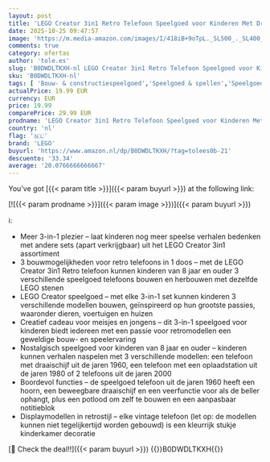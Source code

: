```yaml
---
layout: post
title: 'LEGO Creator 3in1 Retro Telefoon Speelgoed voor Kinderen Met Draaischijf – Verandert In Jaren 80 Model Of Twee Mobiele Telefoons Uit 2000 – Creatief Cadeau Voor Meisjes en Jongens Vanaf 8 Jaar – 31174'
date: 2025-10-25 09:47:57
image: 'https://m.media-amazon.com/images/I/418iB+9oTpL._SL500_._SL400_.jpg'
comments: true
category: ofertas
author: 'tole.es'
slug: 'B0DWDLTKXH-nl LEGO Creator 3in1 Retro Telefoon Speelgoed voor Kinderen...'
sku: 'B0DWDLTKXH-nl'
tags: [ 'Bouw- & constructiespeelgoed','Speelgoed & spellen','Speelgoedbouwsets','lego','🇳🇱', ]
actualPrice: 19.99 EUR
currency: EUR
price: 19.99
comparePrice: 29.99 EUR
prodname: 'LEGO Creator 3in1 Retro Telefoon Speelgoed voor Kinderen Met Draaischijf – Verandert In Jaren 80 Model Of Twee Mobiele Telefoons Uit 2000 – Creatief Cadeau Voor Meisjes en Jongens Vanaf 8 Jaar – 31174'
country: 'nl'
flag: '🇳🇱'
brand: 'LEGO'
buyurl: 'https://www.amazon.nl/dp/B0DWDLTKXH/?tag=tolees0b-21'
descuento: '33.34'
average: '20.0766666666667'
---
```


You've got [{{< param title >}}]({{< param buyurl >}}) at the following link:

[![{{< param prodname >}}]({{< param image >}})]({{< param buyurl >}})

ℹ️:

- Meer 3-in-1 plezier – laat kinderen nog meer speelse verhalen bedenken met andere sets (apart verkrijgbaar) uit het LEGO Creator 3in1 assortiment
- 3 bouwmogelijkheden voor retro telefoons in 1 doos – met de LEGO Creator 3in1 Retro telefoon kunnen kinderen van 8 jaar en ouder 3 verschillende speelgoed telefoons bouwen en herbouwen met dezelfde LEGO stenen
- LEGO Creator speelgoed – met elke 3-in-1 set kunnen kinderen 3 verschillende modellen bouwen, geïnspireerd op hun grootste passies, waaronder dieren, voertuigen en huizen
- Creatief cadeau voor meisjes en jongens – dit 3-in-1 speelgoed voor kinderen biedt iedereen met een passie voor retromodellen een geweldige bouw- en speelervaring
- Nostalgisch speelgoed voor kinderen van 8 jaar en ouder – kinderen kunnen verhalen naspelen met 3 verschillende modellen: een telefoon met draaischijf uit de jaren 1960, een telefoon met een oplaadstation uit de jaren 1980 of 2 telefoons uit de jaren 2000
- Boordevol functies – de speelgoed telefoon uit de jaren 1960 heeft een hoorn, een beweegbare draaischijf en een veerfunctie voor als de beller ophangt, plus een potlood om zelf te bouwen en een aanpasbaar notitieblok
- Displaymodellen in retrostijl – elke vintage telefoon (let op: de modellen kunnen niet tegelijkertijd worden gebouwd) is een kleurrijk stukje kinderkamer decoratie

[🛒 Check the deal!!]({{< param buyurl >}})
{{<world>}}B0DWDLTKXH{{</world>}}
